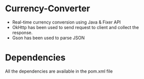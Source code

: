 # Currency-Converter
* Real-time currency conversion using Java &amp; Fixer API
* OkHttp has been used to send request to client and collect the response.
* Gson has been used to parse JSON

# Dependencies 
All the dependencies are available in the pom.xml file

